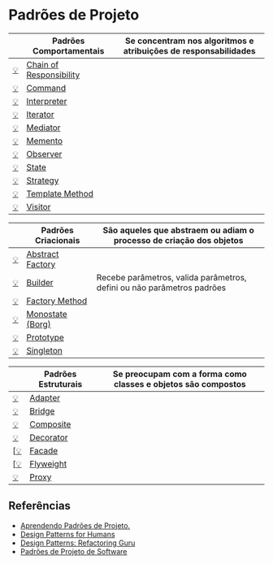 # Padrões de Projeto

|                       | Padrões Comportamentais       | Se concentram nos algoritmos e atribuições de responsabilidades          |
|-----------------------|-------------------------------|--------------------------------------------------------------------------|
| [:bulb:][13]          | [Chain of Responsibility][25] |                                                                          |
| [:bulb:][13]          | [Command][26]                 |                                                                          |
| [:bulb:][13]          | [Interpreter][27]             |                                                                          |
| [:bulb:][13]          | [Iterator][28]                |                                                                          |
| [:bulb:][13]          | [Mediator][29]                |                                                                          |
| [:bulb:][13]          | [Memento][30]                 |                                                                          |
| [:bulb:][13]          | [Observer][31]                |                                                                          |
| [:bulb:][13]          | [State][32]                   |                                                                          |
| [:bulb:][13]          | [Strategy][33]                |                                                                          |
| [:bulb:][13]          | [Template Method][34]         |                                                                          |
| [:bulb:][13]          | [Visitor][35]                 |                                                                          |

|                       | Padrões Criacionais    | São aqueles que abstraem ou adiam o processo de criação dos objetos             |
|-----------------------|------------------------|---------------------------------------------------------------------------------|
| [:bulb:][13]          | [Abstract Factory][36] |                                                                                 |
| [:bulb:][13]          | [Builder][37]          | Recebe parâmetros, valida parâmetros, defini ou não parâmetros padrões          |
| [:bulb:][13]          | [Factory Method][38]   |                                                                                 |
| [:bulb:][13]          | [Monostate (Borg)][39] |                                                                                 |
| [:bulb:][13]          | [Prototype][40]        |                                                                                 |
| [:bulb:][13]          | [Singleton][41]        |                                                                                 |

|                       | Padrões Estruturais | Se preocupam com a forma como classes e objetos são compostos                      |
|-----------------------|---------------------|------------------------------------------------------------------------------------|
| [:bulb:][13]          | [Adapter][42]       |                                                                                    |
| [:bulb:][13]          | [Bridge][43]        |                                                                                    |
| [:bulb:][13]          | [Composite][44]     |                                                                                    |
| [:bulb:][13]          | [Decorator][45]     |                                                                                    |
| [[:bulb:][13]         | [Facade][46]        |                                                                                    |
| [[:bulb:][13]         | [Flyweight][47]     |                                                                                    |
| [:bulb:][13]          | [Proxy][48]         |                                                                                    |


## Referências

- [Aprendendo Padrões de Projeto.](https://www.amazon.com.br/Padr%C3%B5es-Projetos-Solu%C3%A7%C3%B5es-Reutiliz%C3%A1veis-Orientados/dp/8573076100/ref=sr_1_1?adgrpid=81222241837&dchild=1&gclid=Cj0KCQjwlvT8BRDeARIsAACRFiW4f9zRG_SiOXKaqM9hDlrWhgerPSrDP7FBUBR3jxyqXPqtLqVGVGEaArvzEALw_wcB&hvadid=426016009100&hvdev=c&hvlocphy=1001538&hvnetw=g&hvqmt=b&hvrand=15091758681308342444&hvtargid=kwd-762126765358&hydadcr=5627_11235151&keywords=padrao+de+projeto&qid=1604212223&sr=8-1&tag=hydrbrgk-20)
- [Design Patterns for Humans](https://github.com/kamranahmedse/design-patterns-for-humans)
- [Design Patterns: Refactoring Guru](https://refactoring.guru/design-patterns/python)
- [Padrões de Projeto de Software](https://pt.wikipedia.org/wiki/Padr%C3%A3o_de_projeto_de_software)

[1]: https://pt.wikipedia.org/wiki/Chain_of_Responsibility
[2]: https://pt.wikipedia.org/wiki/Command
[3]: https://pt.wikipedia.org/wiki/Interpreter
[4]: https://pt.wikipedia.org/wiki/Iterador
[5]: https://pt.wikipedia.org/wiki/Mediator
[6]: https://pt.wikipedia.org/wiki/Memento_(inform%C3%A1tica)
[7]: https://pt.wikipedia.org/wiki/Observer
[8]: https://pt.wikipedia.org/wiki/State
[9]: https://pt.wikipedia.org/wiki/Strategy
[10]: https://pt.wikipedia.org/wiki/Template_Method
[11]: https://pt.wikipedia.org/wiki/Visitor_Pattern
[12]: https://pt.wikipedia.org/wiki/Abstract_Factory
[13]: https://pt.wikipedia.org/wiki/Builder
[14]: https://pt.wikipedia.org/wiki/Factory_Method
[16]: https://pt.wikipedia.org/wiki/Prototype
[17]: https://pt.wikipedia.org/wiki/Singleton
[18]: https://pt.wikipedia.org/wiki/Adapter
[19]: https://pt.wikipedia.org/wiki/Bridge_(padr%C3%A3o_de_projeto_de_software)
[20]: https://pt.wikipedia.org/wiki/Composite
[21]: https://pt.wikipedia.org/wiki/Decorator
[22]: https://pt.wikipedia.org/wiki/Fa%C3%A7ade
[23]: https://pt.wikipedia.org/wiki/Flyweight
[24]: https://pt.wikipedia.org/wiki/Proxy_(padr%C3%B5es_de_projeto)

[25]: comportamentais/chain-of-responsibility
[26]: comportamentais/command
[27]: comportamentais/interpreter
[28]: comportamentais/iterator
[29]: comportamentais/mediator
[30]: comportamentais/memento
[31]: comportamentais/observer
[32]: comportamentais/state
[33]: comportamentais/strategy
[34]: comportamentais/template-method
[35]: comportamentais/visitor
[36]: criacao/abstract-factory
[37]: criacao/builder
[38]: criacao/factory-method
[39]: criacao/monostate
[40]: criacao/prototype
[41]: criacao/singleton
[42]: estruturais/adapter
[43]: estruturais/bridge
[44]: estruturais/composite
[45]: estruturais/decorator
[46]: estruturais/facade
[47]: estruturais/flyweight
[48]: estruturais/proxy
